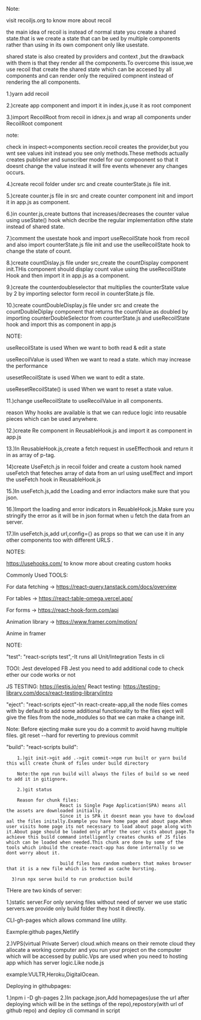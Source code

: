 Note:

visit recoiljs.org to know more about recoil

the main idea of recoil is instead of normal state you create a shared state.that is we create a state that can be ued by multiple components rather than using in its own component only like usestate.

shared state is also created by providers and context ,but the drawback with them is that they render all the components.To overcome this issue,we use recoil that create the shared state which can be accesed by all components and can render only the requiired compnent instead of rendering the all components.

1.)yarn add recoil

2.)create app component and import it in index.js,use it as root component

3.)import RecoilRoot from recoil in idnex.js and wrap all components under RecoilRoot component

note:

check in inspect->components section.recoil creates the provider,but you wnt see values init instead you see only methods.These methods actually creates publisher and sunscriber model for our compoonent so that it doesnt change the value instead it will fire events whenever any changes occurs.

4.)create recoil folder under src and create counterState.js file init.

5.)create counter.js file in src and create counter component init and import it in app.js as component.

6.)in counter.js,create buttons that increases/decreases the counter value using useState() hook which decribe the regular implementation ofthe state instead of shared state.

7.)comment the usestate hook and import useRecoilState hook from recoil and also import counterState.js file init and use the useRecoilState hook to change the state of count.

8.)create countDislay.js file under src,create the countDisplay component init.THis component should display count value using the useRecoilState Hook and then import it in app.js as a component.

9.)create the counterdoubleselector that multiplies the counterState value by 2 by importing selector form recoil in counterState.js file.

10.)create countDoubleDisplay.js file under src and create the countDoubleDiplay component that returns the countValue as doubled by importing counterDoubleSelector from counterState.js and useRecoilState hook and import this as component in app.js

NOTE:

useRecoilState is used When we want to both read & edit a state

useRecoilValue is used When we want to read a state.
which may increase the performance

usesetRecoilState is used When we want to edit a state.

useResetRecoilState() is used When we want to reset a state value.

11.)change useRecoilState to useRecoilValue in all components.

reason Why hooks are available is that we can reduce logic into reusable pieces which can be used anywhere.

12.)create Re component in ReusableHook.js and import it as component in app.js

13.)In ReusableHook.js,create a fetch request in useEffecthook and return it in as array of p-tag.

14)create UseFetch.js in recoil folder and create a custom hook named useFetch that feteches array of data from an url using useEffect and import the useFetch hook in ReusableHook.js

15.)In useFetch.js,add the Loading and error indiactors make sure that you json.

16.)Import the loading and error indicators in ReuableHook.js.Make sure you stringify the error as it will be in json format when u fetch the data from an server.

17.)In useFetch.js,add url,config={} as props so that we can use it in any other components too with different URLS .

NOTES:

https://usehooks.com/ to know more about creating custom hooks

Commonly Used TOOLS:

For data fetching -> https://react-query.tanstack.com/docs/overview

For tables -> https://react-table-omega.vercel.app/

For forms -> https://react-hook-form.com/api

Animation library -> https://www.framer.com/motion/

Anime in framer

NOTE:

 "test": "react-scripts test",-It runs all Unit/Integration Tests in cli

 TOOl:
 Jest developed FB
 Jest you need to add additional code to check  ether our code works or not

JS TESTING:    https://jestjs.io/en/
React testing:	https://testing-library.com/docs/react-testing-library/intro

 "eject": "react-scripts eject"-In react-create-app,all the node files comes with by default to add some additional functionality to the files eject will give the files from the node_modules so that we can make a change init.

 Note:
 Before ejecting make sure you do a commit to avoid havng multiple files.
git reset --hard for reverting to previous commit


  "build": "react-scripts build":

        1.)git init->git add .->git commit->npm run built or yarn build this will create chunk of files under build directory

        Note:the npm run build will always the files of build so we need to add it in gitignore.

        2.)git status

        Reason for chunk files:
                        React is Single Page Application(SPA) means all the assets are downloaded initially.
                        Since it is SPA it doesnt mean you have to dowload aal the files initally.Example you have home page and about page.When user visits home page its not necessary to load about page along with it.About page should be loaded only after the user vists about page.To achieve this build command intelligently creates chunks of JS files which can be loaded when needed.This chunk are done by some of the tools which inbuild the create-react-app has done internally so we dont worry about it.

                        build files has random numbers that makes browser that it is a new file which is termed as cache bursting.

      3)run npx serve build to run production build

                        
THere are two kinds of server:

1.)static server.For only serving files without need of server we use static servers.we provide only build folder they host it directly.

CLI-gh-pages which allows command line utility.

Eaxmple:github pages,Netlify

2.)VPS(virtual Private Server) cloud.which means on their remote cloud they allocate a working computer and you run your project on the computer which will be accessed by public.Vps are used when you need to hosting app which has server logic.Like node.js

example:VULTR,Heroku,DigitalOcean.


Deploying in githubpages:

1.)npm i -D gh-pages
2.)In package.json,Add homepages(use the url after deploying which will be in the settings of the repo),repostory(with url of github repo) and deploy cli command in script




